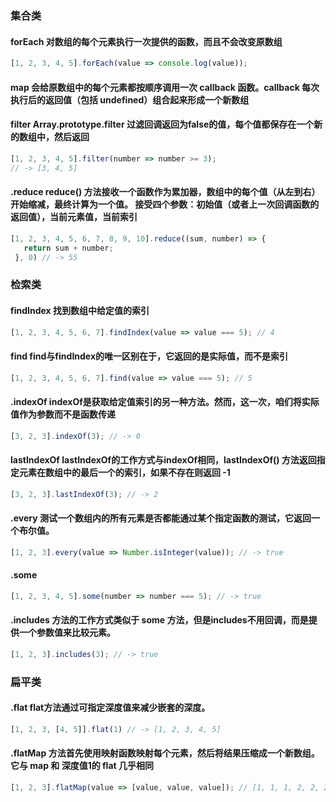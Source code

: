 ### 集合类
#### forEach 对数组的每个元素执行一次提供的函数，而且不会改变原数组
```js
[1, 2, 3, 4, 5].forEach(value => console.log(value));
```

#### map 会给原数组中的每个元素都按顺序调用一次 callback 函数。callback 每次执行后的返回值（包括 undefined）组合起来形成一个新数组

#### filter  Array.prototype.filter 过滤回调返回为false的值，每个值都保存在一个新的数组中，然后返回
```js
[1, 2, 3, 4, 5].filter(number => number >= 3);
// -> [3, 4, 5]
```
#### .reduce reduce() 方法接收一个函数作为累加器，数组中的每个值（从左到右）开始缩减，最终计算为一个值。 接受四个参数：初始值（或者上一次回调函数的返回值），当前元素值，当前索引
```js
[1, 2, 3, 4, 5, 6, 7, 8, 9, 10].reduce((sum, number) => {
   return sum + number;
 }, 0) // -> 55
```

### 检索类
#### findIndex 找到数组中给定值的索引
```js
[1, 2, 3, 4, 5, 6, 7].findIndex(value => value === 5); // 4
```
#### find find与findIndex的唯一区别在于，它返回的是实际值，而不是索引
```js
[1, 2, 3, 4, 5, 6, 7].find(value => value === 5); // 5
```

#### .indexOf indexOf是获取给定值索引的另一种方法。然而，这一次，咱们将实际值作为参数而不是函数传递
```js
[3, 2, 3].indexOf(3); // -> 0
```
#### lastIndexOf lastIndexOf的工作方式与indexOf相同，lastIndexOf() 方法返回指定元素在数组中的最后一个的索引，如果不存在则返回 -1
```js
[3, 2, 3].lastIndexOf(3); // -> 2
```
#### .every 测试一个数组内的所有元素是否都能通过某个指定函数的测试，它返回一个布尔值。
```js
[1, 2, 3].every(value => Number.isInteger(value)); // -> true
```
#### .some
```js
[1, 2, 3, 4, 5].some(number => number === 5); // -> true
```
#### .includes 方法的工作方式类似于 some 方法，但是includes不用回调，而是提供一个参数值来比较元素。
```js
[1, 2, 3].includes(3); // -> true
```
### 扁平类
#### .flat flat方法通过可指定深度值来减少嵌套的深度。
```js
[1, 2, 3, [4, 5]].flat(1) // -> [1, 2, 3, 4, 5]
```
#### .flatMap 方法首先使用映射函数映射每个元素，然后将结果压缩成一个新数组。它与 map 和 深度值1的 flat 几乎相同
```js
[1, 2, 3].flatMap(value => [value, value, value]); // [1, 1, 1, 2, 2, 2, 3, 3, 3]
```